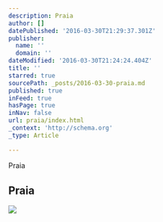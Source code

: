 ```yaml
---
description: Praia
author: []
datePublished: '2016-03-30T21:29:37.301Z'
publisher:
  name: ''
  domain: ''
dateModified: '2016-03-30T21:24:24.404Z'
title: ''
starred: true
sourcePath: _posts/2016-03-30-praia.md
published: true
inFeed: true
hasPage: true
inNav: false
url: praia/index.html
_context: 'http://schema.org'
_type: Article

---
```

Praia

<article style=""><h1>Praia</h1><img src="http://www.viagensmaneiras.com/images/viagemredondo.gif" /></article>
